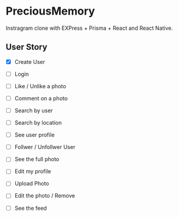 # PreciousMemory

Instragram clone with EXPress + Prisma + React and React Native.

## User Story

- [x] Create User
- [ ] Login 
- [ ] Like / Unlike a photo
- [ ] Comment on a photo
- [ ] Search by user
- [ ] Search by location
- [ ] See user profile
- [ ] Follwer / Unfollwer User
- [ ] See the full photo
- [ ] Edit my profile
- [ ] Upload Photo
- [ ] Edit the photo / Remove
- [ ] See the feed 

